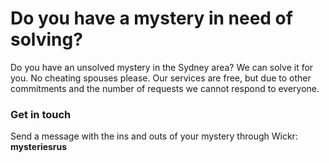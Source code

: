 # Do you have a mystery in need of solving?

Do you have an unsolved mystery in the Sydney area? We can solve it for you. No cheating spouses please. Our services are free, but due to other commitments and the number of requests we cannot respond to everyone.

### Get in touch

Send a message with the ins and outs of your mystery through Wickr: **mysteriesrus**
